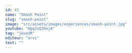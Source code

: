```yaml
---
id: 43
name: "Smash Point"
slug: "smash-point"
image: "src/assets/images/experiences/smash-point.jpg"
youtube: "HgqJsQ3XnjA"
tag: "jeuxVR"
editeur: "arvi"
text: ""
---
```

